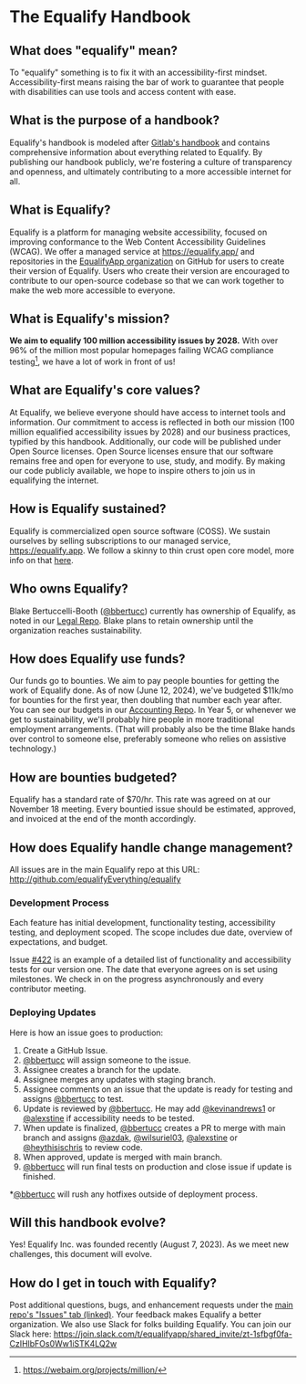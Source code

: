 # The Equalify Handbook

## What does "equalify" mean?
To "equalify" something is to fix it with an accessibility-first mindset. Accessibility-first means raising the bar of work to guarantee that people with disabilities can use tools and access content with ease.

## What is the purpose of a handbook?
Equalify's handbook is modeled after [Gitlab's handbook](https://about.gitlab.com/handbook/) and contains comprehensive information about everything related to Equalify. By publishing our handbook publicly, we're fostering a culture of transparency and openness, and ultimately contributing to a more accessible internet for all.

## What is Equalify?
Equalify is a platform for managing website accessibility, focused on improving conformance to the Web Content Accessibility Guidelines (WCAG). We offer a managed service at https://equalify.app/ and repositories in the [EqualifyApp organization](https://github.com/EqualifyApp/) on GitHub for users to create their version of Equalify. Users who create their version are encouraged to contribute to our open-source codebase so that we can work together to make the web more accessible to everyone.

## What is Equalify's mission?
**We aim to equalify 100 million accessibility issues by 2028.** With over 96% of the million most popular homepages failing WCAG compliance testing[^1], we have a lot of work in front of us!

## What are Equalify's core values?
At Equalify, we believe everyone should have access to internet tools and information. Our commitment to access is reflected in both our mission (100 million equalified accessibility issues by 2028) and our business practices, typified by this handbook. Additionally, our code will be published under Open Source licenses. Open Source licenses ensure that our software remains free and open for everyone to use, study, and modify. By making our code publicly available, we hope to inspire others to join us in equalifying the internet. 

## How is Equalify sustained?
Equalify is commercialized open source software (COSS). We sustain ourselves by selling subscriptions to our managed service, https://equalify.app. We follow a skinny to thin crust open core model, more info on that [here](https://twitter.com/bbertucc/status/1693449703453589898?s=20).

## Who owns Equalify?
Blake Bertuccelli-Booth ([@bbertucc](https://github.com/bbertucc)) currently has ownership of Equalify, as noted in our [Legal Repo](https://github.com/EqualifyEverything/equalify-legal/). Blake plans to retain ownership until the organization reaches sustainability.

## How does Equalify use funds?
Our funds go to bounties. We aim to pay people bounties for getting the work of Equalify done. As of now (June 12, 2024), we've budgeted $11k/mo for bounties for the first year, then doubling that number each year after. You can see our budgets in our [Accounting Repo](https://github.com/EqualifyEverything/equalify-accounting/). In Year 5, or whenever we get to sustainability, we'll probably hire people in more traditional employment arrangements. (That will probably also be the time Blake hands over control to someone else, preferably someone who relies on assistive technology.)

## How are bounties budgeted?
Equalify has a standard rate of $70/hr. This rate was agreed on at our November 18 meeting. Every bountied issue should be estimated, approved, and invoiced at the end of the month accordingly.

## How does Equalify handle change management?
All issues are in the main Equalify repo at this URL: http://github.com/equalifyEverything/equalify 

### Development Process
Each feature has initial development, functionality testing, accessibility testing, and deployment scoped. The scope includes due date, overview of expectations, and budget.

Issue [#422](https://github.com/EqualifyEverything/equalify/issues/422) is an example of a detailed list of functionality and accessibility tests for our version one. The date that everyone agrees on is set using milestones. We check in on the progress asynchronously and every contributor meeting.

### Deploying Updates
Here is how an issue goes to production:
1. Create a GitHub Issue.
2. [@bbertucc](http://github.com/bbertucc) will assign someone to the issue.
3. Assignee creates a branch for the update.
4. Assignee merges any updates with staging branch.
5. Assignee comments on an issue that the update is ready for testing and assigns [@bbertucc](http://github.com/bbertucc) to test.
6. Update is reviewed by [@bbertucc](http://github.com/bbertucc). He may add  [@kevinandrews1](https://github.com/kevinandrews1) or [@alexstine](https://github.com/alexstine) if accessibility needs to be tested.
7. When update is finalized, [@bbertucc](http://github.com/bbertucc) creates a PR to merge with main branch and assigns [@azdak](https://github.com/azdak), [@wilsuriel03](https://github.com/wilsuriel03), [@alexstine](https://github.com/alexstine) or [@heythisischris](https://github.com/heythisischris) to review code.
8. When approved, update is merged with main branch.
9. [@bbertucc](http://github.com/bbertucc) will run final tests on production and close issue if update is finished.

*[@bbertucc](http://github.com/bbertucc) will rush any hotfixes outside of deployment process. 

## Will this handbook evolve?
Yes! Equalify Inc. was founded recently (August 7, 2023). As we meet new challenges, this document will evolve.

## How do I get in touch with Equalify?
Post additional questions, bugs, and enhancement requests under the [main repo's "Issues" tab (linked)](https://github.com/EqualifyApp/equalify/issues). Your feedback makes Equalify a better organization. We also use Slack for folks building Equalify. You can join our Slack here: https://join.slack.com/t/equalifyapp/shared_invite/zt-1sfbgf0fa-CzIHlbFOs0Ww1iSTK4LQ2w

[^1]: https://webaim.org/projects/million/

